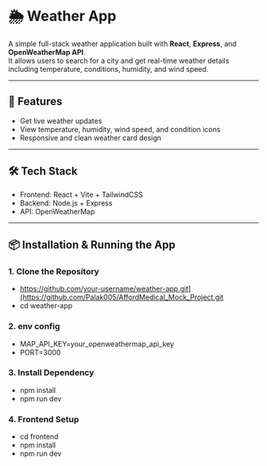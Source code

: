 # 🌦️ Weather App

A simple full-stack weather application built with **React**, **Express**, and **OpenWeatherMap API**.  
It allows users to search for a city and get real-time weather details including temperature, conditions, humidity, and wind speed.

---

## 🚀 Features

- Get live weather updates
- View temperature, humidity, wind speed, and condition icons
- Responsive and clean weather card design

---

## 🛠️ Tech Stack

- Frontend: React + Vite + TailwindCSS
- Backend: Node.js + Express
- API: OpenWeatherMap

---

## 📦 Installation & Running the App

### 1. Clone the Repository
- https://github.com/your-username/weather-app.git](https://github.com/Palak005/AffordMedical_Mock_Project.git
- cd weather-app

### 2. env config
- MAP_API_KEY=your_openweathermap_api_key
- PORT=3000

### 3. Install Dependency
- npm install
- npm run dev

### 4. Frontend Setup
- cd frontend
- npm install
- npm run dev
